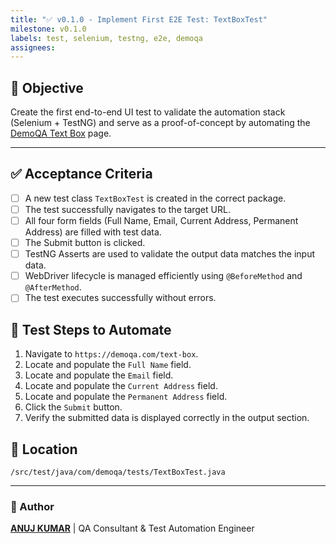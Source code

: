 ```yaml
---
title: "✅ v0.1.0 - Implement First E2E Test: TextBoxTest"
milestone: v0.1.0
labels: test, selenium, testng, e2e, demoqa
assignees: 
---
```


## 📌 Objective
Create the first end-to-end UI test to validate the automation stack (Selenium + TestNG) and serve as a proof-of-concept by automating the [DemoQA Text Box](https://demoqa.com/text-box) page.

---

## ✅ Acceptance Criteria
- [ ] A new test class `TextBoxTest` is created in the correct package.
- [ ] The test successfully navigates to the target URL.
- [ ] All four form fields (Full Name, Email, Current Address, Permanent Address) are filled with test data.
- [ ] The Submit button is clicked.
- [ ] TestNG Asserts are used to validate the output data matches the input data.
- [ ] WebDriver lifecycle is managed efficiently using `@BeforeMethod` and `@AfterMethod`.
- [ ] The test executes successfully without errors.

## 🧪 Test Steps to Automate
1. Navigate to `https://demoqa.com/text-box`.
2. Locate and populate the `Full Name` field.
3. Locate and populate the `Email` field.
4. Locate and populate the `Current Address` field.
5. Locate and populate the `Permanent Address` field.
6. Click the `Submit` button.
7. Verify the submitted data is displayed correctly in the output section.

## 📁 Location
`/src/test/java/com/demoqa/tests/TextBoxTest.java`

---

### 👤 Author
**[ANUJ KUMAR](https://www.linkedin.com/in/anuj-kumar-qa/)** | QA Consultant & Test Automation Engineer
